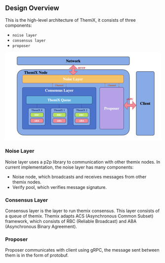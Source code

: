 ## Design Overview

This is the high-level architecture of ThemiX, it consists of three components:
- `noise layer`
- `consensus layer`
- `proposer`

![themix-overview](./picture/framework.jpg)

### Noise Layer
Noise layer uses a p2p library to communication with other themix nodes. In current implementation, the noise layer has many components:
- Noise node, which broadcasts and receives messages from other themix nodes.
- Verify pool, which verifies message signature.

### Consensus Layer
Consensus layer is the layer to run themix consensus. This layer consists of a queue of themix. Themix adapts ACS (Asynchronous Common Subset) framework, which consists of RBC (Reliable Broadcast) and ABA (Asynchronous Binary Agreement).

### Proposer
Proposer communicates with client using gRPC, the message sent between them is in the form of protobuf.
